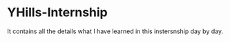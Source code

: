 # YHills-Internship
It contains all the details what I have learned in this instersnship day by day.
